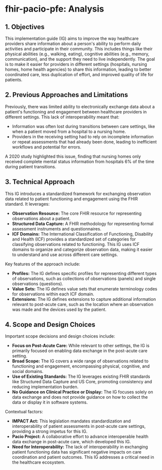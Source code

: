 # fhir-pacio-pfe: Analysis

## 1. Objectives

This implementation guide (IG) aims to improve the way healthcare providers share information about a person's ability to perform daily activities and participate in their community. This includes things like their physical abilities (e.g., walking, eating), cognitive abilities (e.g., memory, communication), and the support they need to live independently. The goal is to make it easier for providers in different settings (hospitals, nursing homes, home health agencies) to share this information, leading to better coordinated care, less duplication of effort, and improved quality of life for patients.

## 2. Previous Approaches and Limitations

Previously, there was limited ability to electronically exchange data about a patient's functioning and engagement between healthcare providers in different settings. This lack of interoperability meant that: 
- Information was often lost during transitions between care settings, like when a patient moved from a hospital to a nursing home. 
- Providers in the receiving setting had to rely on incomplete information or repeat assessments that had already been done, leading to inefficient workflows and potential for errors. 

A 2020 study highlighted this issue, finding that nursing homes only received complete mental status information from hospitals 6% of the time during patient transitions.

## 3. Technical Approach

This IG introduces a standardized framework for exchanging observation data related to patient functioning and engagement using the FHIR standard. It leverages:
- **Observation Resource:** The core FHIR resource for representing observations about a patient.
- **Structured Data Capture:** A FHIR methodology for representing formal assessment instruments and questionnaires.
- **ICF Domains:** The International Classification of Functioning, Disability and Health (ICF) provides a standardized set of categories for classifying observations related to functioning. This IG uses ICF domains to organize and categorize observation data, making it easier to understand and use across different care settings.

Key features of the approach include:
- **Profiles:** The IG defines specific profiles for representing different types of observations, such as collections of observations (panels) and single observations (questions).
- **Value Sets:** The IG defines value sets that enumerate terminology codes for observations within each ICF domain.
- **Extensions:** The IG defines extensions to capture additional information relevant to post-acute care, such as the location where an observation was made and the devices used by the patient.

## 4. Scope and Design Choices

Important scope decisions and design choices include:
- **Focus on Post-Acute Care:** While relevant to other settings, the IG is primarily focused on enabling data exchange in the post-acute care setting.
- **Broad Scope:** The IG covers a wide range of observations related to functioning and engagement, encompassing physical, cognitive, and social domains.
- **Use of Existing Standards:** The IG leverages existing FHIR standards like Structured Data Capture and US Core, promoting consistency and reducing implementation burden.
- **No Guidance on Clinical Practice or Display:** The IG focuses solely on data exchange and does not provide guidance on how to collect the data or display it in software systems.

Contextual factors:
- **IMPACT Act:** This legislation mandates standardization and interoperability of patient assessments in post-acute care settings, providing a strong impetus for this IG.
- **Pacio Project:** A collaborative effort to advance interoperable health data exchange in post-acute care, which developed this IG.
- **Need for Interoperability:** The lack of interoperability in exchanging patient functioning data has significant negative impacts on care coordination and patient outcomes. This IG addresses a critical need in the healthcare ecosystem. 
